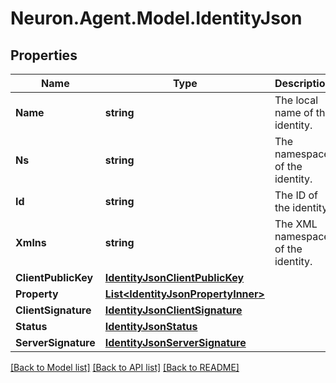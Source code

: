 # Neuron.Agent.Model.IdentityJson

## Properties

Name | Type | Description | Notes
------------ | ------------- | ------------- | -------------
**Name** | **string** | The local name of the identity. | 
**Ns** | **string** | The namespace of the identity. | 
**Id** | **string** | The ID of the identity. | 
**Xmlns** | **string** | The XML namespace of the identity. | 
**ClientPublicKey** | [**IdentityJsonClientPublicKey**](IdentityJsonClientPublicKey.md) |  | 
**Property** | [**List&lt;IdentityJsonPropertyInner&gt;**](IdentityJsonPropertyInner.md) |  | 
**ClientSignature** | [**IdentityJsonClientSignature**](IdentityJsonClientSignature.md) |  | 
**Status** | [**IdentityJsonStatus**](IdentityJsonStatus.md) |  | 
**ServerSignature** | [**IdentityJsonServerSignature**](IdentityJsonServerSignature.md) |  | 

[[Back to Model list]](../README.md#documentation-for-models) [[Back to API list]](../README.md#documentation-for-api-endpoints) [[Back to README]](../README.md)

